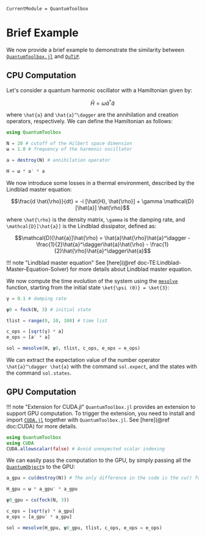 ```@meta
CurrentModule = QuantumToolbox
```

# Brief Example

We now provide a brief example to demonstrate the similarity between [`QuantumToolbox.jl`](https://github.com/qutip/QuantumToolbox.jl) and [`QuTiP`](https://github.com/qutip/qutip).

## CPU Computation

Let's consider a quantum harmonic oscillator with a Hamiltonian given by:

```math
\hat{H} = \omega \hat{a}^\dagger \hat{a}
```

where ``\hat{a}`` and ``\hat{a}^\dagger`` are the annihilation and creation operators, respectively. We can define the Hamiltonian as follows:

```julia
using QuantumToolbox

N = 20 # cutoff of the Hilbert space dimension
ω = 1.0 # frequency of the harmonic oscillator

a = destroy(N) # annihilation operator

H = ω * a' * a
```

We now introduce some losses in a thermal environment, described by the Lindblad master equation:

```math
\frac{d \hat{\rho}}{dt} = -i [\hat{H}, \hat{\rho}] + \gamma \mathcal{D}[\hat{a}] \hat{\rho}
```

where ``\hat{\rho}`` is the density matrix, ``\gamma`` is the damping rate, and ``\mathcal{D}[\hat{a}]`` is the Lindblad dissipator, defined as:

```math
\mathcal{D}[\hat{a}]\hat{\rho} = \hat{a}\hat{\rho}\hat{a}^\dagger - \frac{1}{2}\hat{a}^\dagger\hat{a}\hat{\rho} - \frac{1}{2}\hat{\rho}\hat{a}^\dagger\hat{a}
```

!!! note "Lindblad master equation"
    See [here](@ref doc-TE:Lindblad-Master-Equation-Solver) for more details about Lindblad master equation.

We now compute the time evolution of the system using the [`mesolve`](@ref) function, starting from the initial state ``\ket{\psi (0)} = \ket{3}``:

```julia
γ = 0.1 # damping rate

ψ0 = fock(N, 3) # initial state

tlist = range(0, 10, 100) # time list

c_ops = [sqrt(γ) * a]
e_ops = [a' * a]

sol = mesolve(H, ψ0, tlist, c_ops, e_ops = e_ops)
```

We can extract the expectation value of the number operator ``\hat{a}^\dagger \hat{a}`` with the command `sol.expect`, and the states with the command `sol.states`.

## GPU Computation

!!! note "Extension for CUDA.jl"
    `QuantumToolbox.jl` provides an extension to support GPU computation. To trigger the extension, you need to install and import [`CUDA.jl`](https://github.com/JuliaGPU/CUDA.jl) together with `QuantumToolbox.jl`. See [here](@ref doc:CUDA) for more details.

```julia
using QuantumToolbox
using CUDA
CUDA.allowscalar(false) # Avoid unexpected scalar indexing
```

We can easily pass the computation to the GPU, by simply passing all the [`QuantumObject`](@ref)s to the GPU:

```julia
a_gpu = cu(destroy(N)) # The only difference in the code is the cu() function

H_gpu = ω * a_gpu' * a_gpu

ψ0_gpu = cu(fock(N, 3))

c_ops = [sqrt(γ) * a_gpu]
e_ops = [a_gpu' * a_gpu]

sol = mesolve(H_gpu, ψ0_gpu, tlist, c_ops, e_ops = e_ops)
```